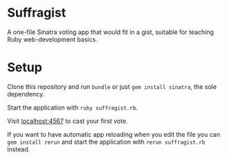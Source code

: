 # Suffragist

A one-file Sinatra voting app that would fit in
a gist, suitable for teaching Ruby web-development basics.

# Setup

Clone this repository and run `bundle` or just
`gem install sinatra`, the sole dependency.

Start the application with `ruby suffragist.rb`.

Visit [localhost:4567](http://localhost:4567) to cast your first vote.

If you want to have automatic app reloading when you
edit the file you can `gem install rerun` and start
the application with `rerun suffragist.rb` instead.
